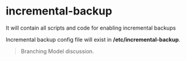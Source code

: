 # incremental-backup
It will contain all scripts and code for enabling incremental backups

Incremental backup config file will exist in __/etc/incremental-backup__.

>Branching Model discussion.
